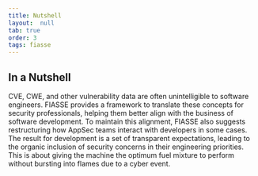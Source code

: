 ```yaml
---
title: Nutshell
layout:  null
tab: true
order: 3
tags: fiasse
---
```


## In a Nutshell

CVE, CWE, and other vulnerability data are often unintelligible to software engineers. FIASSE provides a framework to translate these concepts for security professionals, helping them better align with the business of software development. To maintain this alignment, FIASSE also suggests restructuring how AppSec teams interact with developers in some cases. The result for development is a set of transparent expectations, leading to the organic inclusion of security concerns in their engineering priorities. This is about giving the machine the optimum fuel mixture to perform without bursting into flames due to a cyber event.
